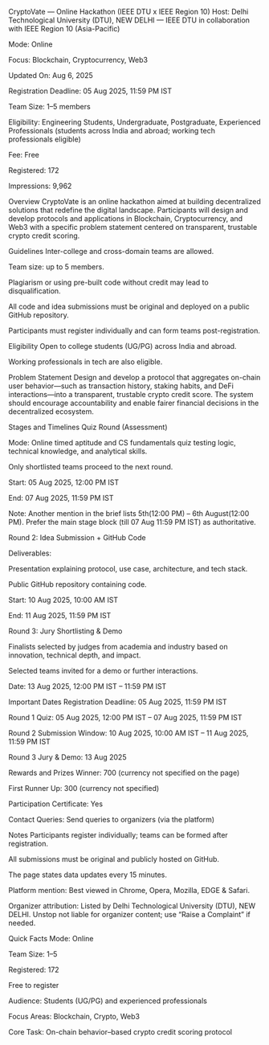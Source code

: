 CryptoVate — Online Hackathon (IEEE DTU x IEEE Region 10)
Host: Delhi Technological University (DTU), NEW DELHI — IEEE DTU in collaboration with IEEE Region 10 (Asia-Pacific)

Mode: Online

Focus: Blockchain, Cryptocurrency, Web3

Updated On: Aug 6, 2025

Registration Deadline: 05 Aug 2025, 11:59 PM IST

Team Size: 1–5 members

Eligibility: Engineering Students, Undergraduate, Postgraduate, Experienced Professionals (students across India and abroad; working tech professionals eligible)

Fee: Free

Registered: 172

Impressions: 9,962

Overview
CryptoVate is an online hackathon aimed at building decentralized solutions that redefine the digital landscape. Participants will design and develop protocols and applications in Blockchain, Cryptocurrency, and Web3 with a specific problem statement centered on transparent, trustable crypto credit scoring.

Guidelines
Inter-college and cross-domain teams are allowed.

Team size: up to 5 members.

Plagiarism or using pre-built code without credit may lead to disqualification.

All code and idea submissions must be original and deployed on a public GitHub repository.

Participants must register individually and can form teams post-registration.

Eligibility
Open to college students (UG/PG) across India and abroad.

Working professionals in tech are also eligible.

Problem Statement
Design and develop a protocol that aggregates on-chain user behavior—such as transaction history, staking habits, and DeFi interactions—into a transparent, trustable crypto credit score. The system should encourage accountability and enable fairer financial decisions in the decentralized ecosystem.

Stages and Timelines
Quiz Round (Assessment)

Mode: Online timed aptitude and CS fundamentals quiz testing logic, technical knowledge, and analytical skills.

Only shortlisted teams proceed to the next round.

Start: 05 Aug 2025, 12:00 PM IST

End: 07 Aug 2025, 11:59 PM IST

Note: Another mention in the brief lists 5th(12:00 PM) – 6th August(12:00 PM). Prefer the main stage block (till 07 Aug 11:59 PM IST) as authoritative.

Round 2: Idea Submission + GitHub Code

Deliverables:

Presentation explaining protocol, use case, architecture, and tech stack.

Public GitHub repository containing code.

Start: 10 Aug 2025, 10:00 AM IST

End: 11 Aug 2025, 11:59 PM IST

Round 3: Jury Shortlisting & Demo

Finalists selected by judges from academia and industry based on innovation, technical depth, and impact.

Selected teams invited for a demo or further interactions.

Date: 13 Aug 2025, 12:00 PM IST – 11:59 PM IST

Important Dates
Registration Deadline: 05 Aug 2025, 11:59 PM IST

Round 1 Quiz: 05 Aug 2025, 12:00 PM IST – 07 Aug 2025, 11:59 PM IST

Round 2 Submission Window: 10 Aug 2025, 10:00 AM IST – 11 Aug 2025, 11:59 PM IST

Round 3 Jury & Demo: 13 Aug 2025

Rewards and Prizes
Winner: 700 (currency not specified on the page)

First Runner Up: 300 (currency not specified)

Participation Certificate: Yes

Contact
Queries: Send queries to organizers (via the platform)

Notes
Participants register individually; teams can be formed after registration.

All submissions must be original and publicly hosted on GitHub.

The page states data updates every 15 minutes.

Platform mention: Best viewed in Chrome, Opera, Mozilla, EDGE & Safari.

Organizer attribution: Listed by Delhi Technological University (DTU), NEW DELHI. Unstop not liable for organizer content; use “Raise a Complaint” if needed.

Quick Facts
Mode: Online

Team Size: 1–5

Registered: 172

Free to register

Audience: Students (UG/PG) and experienced professionals

Focus Areas: Blockchain, Crypto, Web3

Core Task: On-chain behavior–based crypto credit scoring protocol